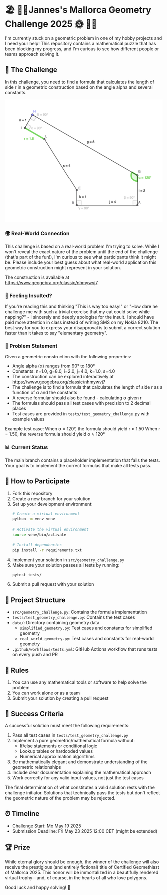 # 🏖️ 🏊‍♂️Jannes's Mallorca Geometry Challenge 2025 🌞 🏄‍♂️

I'm currently stuck on a geometric problem in one of my hobby projects and I need your help! This repository contains a mathematical puzzle that has been blocking my progress, and I'm curious to see how different people or teams approach solving it.

## 🎯 The Challenge

In this challenge, you need to find a formula that calculates the length of side r in a geometric construction based on the angle alpha and several constants.

[![Geometric Construction](screenshot.png)](https://www.geogebra.org/classic/nhmywvj7)

### 🌍 Real-World Connection

This challenge is based on a real-world problem I'm trying to solve. While I won't reveal the exact nature of the problem until the end of the challenge (that's part of the fun!), I'm curious to see what participants think it might be. Please include your best guess about what real-world application this geometric construction might represent in your solution.

The construction is available at https://www.geogebra.org/classic/nhmywvj7.

### 😤 Feeling Insulted?

If you're reading this and thinking "This is way too easy!" or "How dare he challenge me with such a trivial exercise that my cat could solve while napping?" - I sincerely and deeply apologise for the insult. I should have paid more attention in class instead of writing SMS on my Nokia 8210. The best way for you to express your disapproval is to submit a correct solution faster than it takes to say "elementary geometry".

### 📝 Problem Statement

Given a geometric construction with the following properties:
- Angle alpha (α) ranges from 90° to 180°
- Constants: n=1.0, g=8.0, i=2.0, j=4.0, k=1.0, s=4.0
- The construction can be explored interactively at https://www.geogebra.org/classic/nhmywvj7
- The challenge is to find a formula that calculates the length of side r as a function of α and the constants
- A reverse formular should also be found - calculating α given r
- The formulas should pass all test cases with precision to 2 decimal places
- Test cases are provided in `tests/test_geometry_challenge.py` with example values

Example test case:
When α = 120°, the formula should yield r ≈ 1.50
When r = 1.50, the reverse formula should yield α ≈ 120°

### 📊 Current Status

The main branch contains a placeholder implementation that fails the tests. Your goal is to implement the correct formulas that make all tests pass.

## 🚀 How to Participate

1. Fork this repository
2. Create a new branch for your solution
3. Set up your development environment:
   ```bash
   # Create a virtual environment
   python -m venv venv

   # Activate the virtual environment
   source venv/bin/activate

   # Install dependencies
   pip install -r requirements.txt
   ```
4. Implement your solution in `src/geometry_challenge.py`
5. Make sure your solution passes all tests by running:
   ```bash
   pytest tests/
   ```
6. Submit a pull request with your solution

## 📁 Project Structure

- `src/geometry_challenge.py`: Contains the formula implementation
- `tests/test_geometry_challenge.py`: Contains the test cases
- `data/`: Directory containing geometry data
  - `simplified_geometry.py`: Test cases and constants for simplified geometry
  - `real_world_geometry.py`: Test cases and constants for real-world geometry
- `.github/workflows/tests.yml`: GitHub Actions workflow that runs tests on every push and PR

## 📜 Rules

1. You can use any mathematical tools or software to help solve the problem
2. You can work alone or as a team
2. Submit your solution by creating a pull request

## 🏁 Success Criteria

A successful solution must meet the following requirements:

1. Pass all test cases in `tests/test_geometry_challenge.py`
2. Implement a pure geometric/mathematical formula without:
   - If/else statements or conditional logic
   - Lookup tables or hardcoded values
   - Numerical approximation algorithms
3. Be mathematically elegant and demonstrate understanding of the geometric relationships
4. Include clear documentation explaining the mathematical approach
5. Work correctly for any valid input values, not just the test cases

The final determination of what constitutes a valid solution rests with the challenge initiator. Solutions that technically pass the tests but don't reflect the geometric nature of the problem may be rejected.

## ⏰ Timeline

- Challenge Start: Mo May 19 2025
- Submission Deadline: Fri May 23 2025 12:00 CET (might be extended)

## 🏆 Prize

While eternal glory should be enough, the winner of the challenge will also receive the prestigious (and entirely fictional) title of Certified Geomethiast of Mallorca 2025. This honor will be immortalized in a beautifully rendered virtual trophy—and, of course, in the hearts of all who love polygons.

Good luck and happy solving! 🎉
